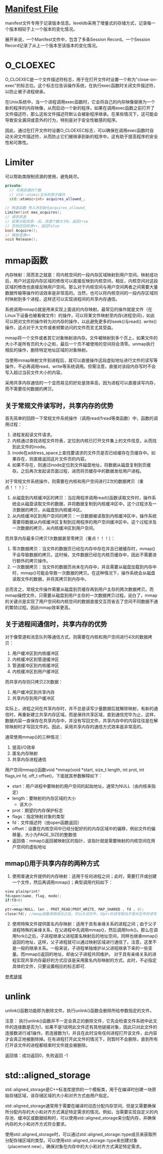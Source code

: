 # [Manifest File](https://leveldb-handbook.readthedocs.io/zh/latest/version.html)
manifest文件专用于记录版本信息。leveldb采用了增量式的存储方式，记录每一个版本相较于上一个版本的变化情况。

展开来说，一个Manifest文件中，包含了多条Session Record。一个Session Record记录了从上一个版本至该版本的变化情况。

# O_CLOEXEC
O_CLOEXEC是一个文件描述符标志，用于在打开文件时设置一个称为"close-on-exec"的标志位。这个标志位告诉操作系统，在执行exec函数时关闭文件描述符，以防止被子进程继承。

在Unix系统中，当一个进程调用exec函数时，它会将自己的内存映像替换为一个新的程序的内存映像，从而启动一个新的程序。如果在调用exec函数之前打开了文件描述符，那么这些文件描述符默认会被新程序继承。在某些情况下，这可能会导致安全漏洞或意外的行为，特别是对于安全性敏感的程序。

因此，通过在打开文件时设置O_CLOEXEC标志，可以确保在调用exec函数时自动关闭文件描述符，从而防止它们被继承到新的程序中。这有助于提高程序的安全性和可靠性。

# Limiter
可以帮助类限制资源的使用，避免耗尽。

```C++
private:
  // 可用资源的个数
  // std::atomic互斥的原子操作
  std::atomic<int> acquires_allowed_;

// 构造函数 传入并初始化acquires_allowed_
Limiter(int max_acquires);
// 请求资源
// 如果分配资源--后，资源个数大于0，返回true
// 否则还回资源++，返回false
bool Acquire();
// 释放资源++
void Release();
```

# mmap函数
内存映射：简而言之就是：将内核空间的一段内存区域映射到用户空间。映射成功后，用户对这段内存区域的修改可以直接反映到内核空间，相反，内核空间对这段区域的修改也直接反映用户空间。那么对于内核空间与用户空间两者之间需要大量数据传输等操作的话效率是非常高的。当然，也可以将内核空间的一段内存区域同时映射到多个进程，这样还可以实现进程间的共享内存通信。

系统调用mmap()就是用来实现上面说的内存映射。最常见的操作就是文件（在Linux下设备也被看做文件）的操作，可以将某文件映射至内存(进程空间)，如此可以把对文件的操作转为对内存的操作，以此避免更多的lseek()与read(). write()操作，这点对于大文件或者频繁访问的文件而言尤其受益。

mmap将一个文件或者其它对象映射进内存。文件被映射到多个页上，如果文件的大小不是所有页的大小之和，最后一个页不被使用的空间将会清零。unmap执行相反的操作，删除特定地址区域的对象映射。

当使用mmap映射文件到进程后，就可以直接操作这段虚拟地址进行文件的读写等操作，不必再调用read，write等系统调用。但需注意，直接对该段内存写时不会写入超过当前文件大小的内容。

采用共享内存通信的一个显而易见的好处是效率高，因为进程可以直接读写内存，而不需要任何数据的拷贝。

## 关于常规文件读写时，共享内存的优势
首先简单的回顾一下常规文件系统操作（调用read/fread等类函数）中，函数的调用过程：
1. 进程发起读文件请求。
2. 内核通过查找进程文件符表，定位到内核已打开文件集上的文件信息，从而找到此文件的inode。
3. inode在address_space上查找要请求的文件页是否已经缓存在页缓存中。如果存在，则直接返回这片文件页的内容。
4. 如果不存在，则通过inode定位到文件磁盘地址，将数据从磁盘复制到页缓存。之后再次发起读页面过程，进而将页缓存中的数据发给用户进程。

对于常规文件系统操作，则需要在内核和用户空间进行2次的数据拷贝（重点！！！）：
1. 从磁盘到内核缓冲区的拷贝：当应用程序调用read()函数读取文件时，操作系统会从磁盘读取文件的数据，并将数据复制到内核缓冲区中。这个过程涉及一次数据的拷贝，从磁盘到内核缓冲区。
2. 从内核缓冲区到用户空间的拷贝：一旦数据被读取到内核缓冲区中，操作系统需要将数据从内核缓冲区复制到应用程序的用户空间缓冲区中。这个过程涉及一次数据的拷贝，从内核缓冲区到用户空间。

而共享内存最多只拷贝1次数据甚至零拷贝（重点！！！）：
1. 零次数据拷贝：当文件的数据页已经在内存中存在并且已被缓存时，mmap()不会导致数据的拷贝。这时候，文件数据已经在内核页缓存中，因此不需要进行额外的拷贝操作。
2. 一次数据拷贝：当文件的数据页尚未在内存中，并且需要从磁盘加载到内存中时，mmap()可能会导致一次数据的拷贝。在这种情况下，操作系统会从磁盘读取文件的数据，并将其拷贝到内存中。

总而言之，常规文件操作需要从磁盘到页缓存再到用户主存的两次数据拷贝。而mmap操控文件，只需要从磁盘到用户主存的一次数据拷贝过程。说白了，mmap的关键点是实现了用户空间和内核空间的数据直接交互而省去了空间不同数据不通的繁琐过程。因此mmap效率更高。
## 关于进程间通信时，共享内存的优势

对于像管道和消息队列等通信方式，则需要在内核和用户空间进行4次的数据拷贝：
1. 用户缓冲区到内核缓冲区
2. 内核缓冲区到管道缓冲区
3. 管道缓冲区到内核缓冲区
4. 内核缓冲区到用户缓冲区

而共享内存则只拷贝2次数据：
1. 用户缓冲区到共享内存
2. 共享内存到用户缓冲区

实际上，进程之间在共享内存时，并不总是读写少量数据后就解除映射，有新的通信时，再重新建立共享内存区域。而是保持共享区域，直到通信完毕为止，这样，数据内容一直保存在共享内存中，并没有写回文件。共享内存中的内容往往是在解除映射时才写回文件的。因此，采用共享内存的通信方式效率是非常高的。

通常使用mmap()的三种情况： 
1. 提高I/O效率
2. 匿名内存映射
3. 共享内存进程通信

用户空间mmap()函数void *mmap(void *start, size_t length, int prot, int flags,int fd, off_t offset)，下面就其参数解释如下：

- start：用户进程中要映射的用户空间的起始地址，通常为NULL（由内核来指定）
- length：要映射的内存区域的大小
  - 该大小
- prot：期望的内存保护标志
- flags：指定映射对象的类型
- fd：文件描述符（由open函数返回）
- offset：设置在内核空间中已经分配好的的内存区域中的偏移，例如文件的偏移量，大小为PAGE_SIZE的整数倍
- 返回值：mmap()返回被映射区的指针，该指针就是需要映射的内核空间在用户空间的虚拟地址

## mmap()用于共享内存的两种方式
1. 使用普通文件提供的内存映射：适用于任何进程之间；此时，需要打开或创建一个文件，然后再调用mmap()；典型调用代码如下：
```C++
view plainprint?
fd=open(name, flag, mode);   
if(fd<0)   
   ...   
ptr=mmap(NULL, len , PROT_READ|PROT_WRITE, MAP_SHARED , fd , 0); 
close(fd); //mmap函数调用成功之后，可以关闭文件，对ptr的读写相当于是对文件的读写
```
2. 使用特殊文件提供匿名内存映射：适用于具有亲缘关系的进程之间；由于父子进程特殊的亲缘关系，在父进程中先调用mmap()，然后调用fork()。那么在调用fork()之后，子进程继承父进程匿名映射后的地址空间，同样也继承mmap()返回的地址，这样，父子进程就可以通过映射区域进行通信了。注意，这里不是一般的继承关系。一般来说，子进程单独维护从父进程继承下来的一些变量。而mmap()返回的地址，却由父子进程共同维护。 对于具有亲缘关系的进程实现共享内存最好的方式应该是采用匿名内存映射的方式。此时，不必指定具体的文件，只要设置相应的标志即可.



[参考链接](https://nieyong.github.io/wiki_cpu/mmap%E8%AF%A6%E8%A7%A3.html)

# unlink
unlink()函数功能即为删除文件。执行unlink()函数会删除所给参数指定的文件。

注意：
执行unlink()函数并不一定会真正的删除文件，它先会检查文件系统中此文件的连接数是否为1，如果不是1说明此文件还有其他链接对象，因此只对此文件的连接数进行减1操作。若连接数为1，并且在此时没有任何进程打开该文件，此内容才会真正地被删除掉。在有进程打开此文件的情况下，则暂时不会删除，直到所有打开该文件的进程都结束时文件就会被删除。

返回值：成功返回0，失败返回 -1

# std::aligned_storage

std::aligned_storage是C++标准库提供的一个模板类，用于在编译时创建一块原始存储区域，该存储区域的大小和对齐方式由用户指定。

std::aligned_storage通常用于需要在编译时动态分配内存空间，但是又需要确保所分配内存的大小和对齐方式满足特定需求的情况。例如，当需要实现自定义的内存池、缓冲区或数据结构时，可以使用std::aligned_storage来分配内存，并确保内存的大小和对齐方式符合要求。

使用std::aligned_storage时，可以通过std::aligned_storage::type成员来获取所分配存储区域的类型。可以使用std::aligned_storage::type来创建对象（placement new），确保对象在内存中的大小和对齐方式满足特定需求。